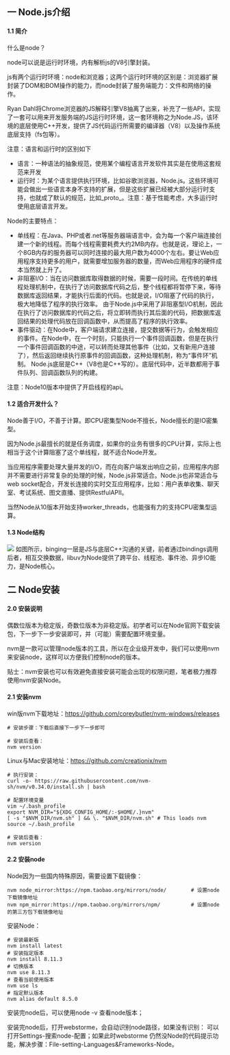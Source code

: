 ## 一 Node.js介绍

#### 1.1 简介

什么是node？

node可以说是运行时环境，内有解析js的V8引擎封装。

js有两个运行时环境：node和浏览器；这两个运行时环境的区别是：浏览器扩展封装了DOM和BOM操作的能力，而node封装了服务端能力：文件和网络的操作。



Ryan Dahl将Chrome浏览器的JS解释引擎V8抽离了出来，补充了一些API，实现了一套可以用来开发服务端的JS运行时环境，这一套环境称之为Node.JS，该环境的底层使用C++开发，提供了JS代码运行所需要的编译器（V8）以及操作系统底层支持（fs包等）。

注意：语言和运行时的区别如下
- 语言：一种语法的抽象规范，使用某个编程语言开发软件其实是在使用这套规范来开发
- 运行时：为某个语言提供执行环境，比如谷歌浏览器，Node.js。这些环境可能会做出一些语言本身不支持的扩展，但是这些扩展已经被大部分运行时支持，也就成了默认的规范，比如_proto_。注意：基于性能考虑，大多运行时使用底层语言开发。

Node的主要特点：
- 单线程：在Java、PHP或者.net等服务器端语言中，会为每一个客户端连接创建一个新的线程。而每个线程需要耗费大约2MB内存。也就是说，理论上，一个8GB内存的服务器可以同时连接的最大用户数为4000个左右。要让Web应用程序支持更多的用户，就需要增加服务器的数量，而Web应用程序的硬件成本当然就上升了。
- 非阻塞I/O：当在访问数据库取得数据的时候，需要一段时间。在传统的单线程处理机制中，在执行了访问数据库代码之后，整个线程都将暂停下来，等待数据库返回结果，才能执行后面的代码。也就是说，I/O阻塞了代码的执行，极大地降低了程序的执行效率。
由于Node.js中采用了非阻塞型I/O机制，因此在执行了访问数据库的代码之后，将立即转而执行其后面的代码，把数据库返回结果的处理代码放在回调函数中，从而提高了程序的执行效率。
- 事件驱动：在Node中，客户端请求建立连接，提交数据等行为，会触发相应的事件。在Node中，在一个时刻，只能执行一个事件回调函数，但是在执行一个事件回调函数的中途，可以转而处理其他事件（比如，又有新用户连接了），然后返回继续执行原事件的回调函数，这种处理机制，称为“事件环”机制。
Node.js底层是C++（V8也是C++写的）。底层代码中，近半数都用于事件队列、回调函数队列的构建。

注意：Node10版本中提供了开启线程的api。

#### 1.2 适合开发什么？

Node善于I/O，不善于计算。即CPU密集型Node不擅长，Node擅长的是IO密集型。  

因为Node.js最擅长的就是任务调度，如果你的业务有很多的CPU计算，实际上也相当于这个计算阻塞了这个单线程，就不适合Node开发。  

当应用程序需要处理大量并发的I/O，而在向客户端发出响应之前，应用程序内部并不需要进行非常复杂的处理的时候，Node.js非常适合。Node.js也非常适合与web socket配合，开发长连接的实时交互应用程序，比如：用户表单收集、聊天室、考试系统、图文直播、提供RestfulAPII。  

当然Node从10版本开始支持worker_threads，也能强有力的支持CPU密集型运算。

#### 1.3 Node结构

![](/images/JavaScript/node-01.png)
如图所示，binging一层是JS与底层C++沟通的关键，前者通过bindings调用后者，相互交换数据，libuv为Node提供了跨平台、线程池、事件池、异步IO能力，是Node核心。

## 二 Node安装

#### 2.0 安装说明

偶数位版本为稳定版，奇数位版本为非稳定版。初学者可以在Node官网下载安装包，下一步下一步安装即可，并（可能）需要配置环境变量。  

nvm是一款可以管理node版本的工具，所以在企业级开发中，我们可以使用nvm来安装node，这样可以方便我们控制node的版本。  

贴士：nvm安装也可以有效避免直接安装可能会出现的权限问题，笔者极力推荐使用nvm安装Node。

#### 2.1 安装nvm

win版nvm下载地址：https://github.com/coreybutler/nvm-windows/releases  

```
# 安装步骤：下载后直接下一步下一步即可

# 安装后查看：
nvm version
```

Linux与Mac安装地址：https://github.com/creationix/nvm  

```
# 执行安装：
curl -o- https://raw.githubusercontent.com/nvm-sh/nvm/v0.34.0/install.sh | bash

# 配置环境变量
vim ~/.bash_profile
export NVM_DIR="${XDG_CONFIG_HOME/:-$HOME/.}nvm"
[ -s "$NVM_DIR/nvm.sh" ] && \. "$NVM_DIR/nvm.sh" # This loads nvm
source ~/.bash_profile

# 安装后查看：
nvm version
```

#### 2.2 安装node

Node因为一些国内特殊原因，需要设置下载镜像：
```
nvm node_mirror:https://npm.taobao.org/mirrors/node/        # 设置node下载镜像地址
nvm npm_mirror:https://npm.taobao.org/mirrors/npm/          # 设置node的第三方包下载镜像地址
```

安装Node：
```
# 安装最新版
nvm install latest
# 安装指定版本
nvm install 8.11.3
# 切换版本
nvm use 8.11.3
# 查看当前使用版本
nvm use ls
# 指定默认版本
nvm alias default 8.5.0
```

安装完node后，可以使用node -v 查看node版本；  

安装完node后，打开webstorme，会自动识别node路径，如果没有识别：
可以打开Settings-搜索node-配置；如果此时webstorme 仍然没Node的代码提示功能，解决步骤：File-setting-Languages&Frameworks-Node。